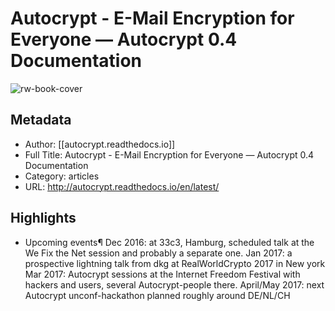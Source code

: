 # Autocrypt - E-Mail Encryption for Everyone — Autocrypt 0.4 Documentation

![rw-book-cover](https://readwise-assets.s3.amazonaws.com/static/images/article4.6bc1851654a0.png)

## Metadata
- Author: [[autocrypt.readthedocs.io]]
- Full Title: Autocrypt - E-Mail Encryption for Everyone — Autocrypt 0.4 Documentation
- Category: articles
- URL: http://autocrypt.readthedocs.io/en/latest/

## Highlights
- Upcoming events¶
  Dec 2016: at 33c3, Hamburg, scheduled talk at the
  We Fix the Net session and probably a separate one.
  Jan 2017: a prospective lightning talk from dkg at
  RealWorldCrypto 2017 in New york
  Mar 2017: Autocrypt sessions at the Internet Freedom Festival
  with hackers and users, several Autocrypt-people there.
  April/May 2017: next Autocrypt unconf-hackathon planned roughly
  around DE/NL/CH
